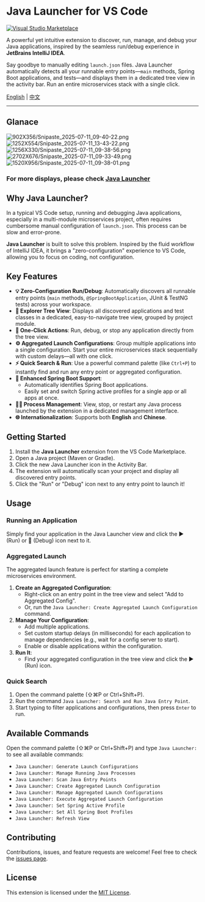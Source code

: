# Java Launcher for VS Code

[![Visual Studio Marketplace](https://img.shields.io/visual-studio-marketplace/v/River.java-launcher?style=flat-square&label=Marketplace)](https://marketplace.visualstudio.com/items?itemName=River.java-launcher)

A powerful yet intuitive extension to discover, run, manage, and debug your Java applications, inspired by the seamless run/debug experience in **JetBrains IntelliJ IDEA**.

Say goodbye to manually editing `launch.json` files. Java Launcher automatically detects all your runnable entry points—`main` methods, Spring Boot applications, and tests—and displays them in a dedicated tree view in the activity bar. Run an entire microservices stack with a single click.

[English](./README.md) | [中文](./README.zh-cn.md)

---

## Glanace

  ![902X356/Snipaste_2025-07-11_09-40-22.png](https://tc.z.wiki/autoupload/f/orCzaWOvKzgYH1bdiGU7RymIkHMchKbLor7dh3rvZ9Gyl5f0KlZfm6UsKj-HyTuv/20250711/8Pxw/902X356/Snipaste_2025-07-11_09-40-22.png)
  ![1252X554/Snipaste_2025-07-11_13-43-22.png](https://tc.z.wiki/autoupload/f/orCzaWOvKzgYH1bdiGU7RymIkHMchKbLor7dh3rvZ9Gyl5f0KlZfm6UsKj-HyTuv/20250711/2vPm/1252X554/Snipaste_2025-07-11_13-43-22.png)
  ![1256X330/Snipaste_2025-07-11_09-38-56.png](https://tc.z.wiki/autoupload/f/orCzaWOvKzgYH1bdiGU7RymIkHMchKbLor7dh3rvZ9Gyl5f0KlZfm6UsKj-HyTuv/20250711/Qcpq/1256X330/Snipaste_2025-07-11_09-38-56.png)
  ![2702X676/Snipaste_2025-07-11_09-33-49.png](https://tc.z.wiki/autoupload/f/orCzaWOvKzgYH1bdiGU7RymIkHMchKbLor7dh3rvZ9Gyl5f0KlZfm6UsKj-HyTuv/20250711/iHVJ/2702X676/Snipaste_2025-07-11_09-33-49.png)
  ![1520X956/Snipaste_2025-07-11_09-38-01.png](https://tc.z.wiki/autoupload/f/orCzaWOvKzgYH1bdiGU7RymIkHMchKbLor7dh3rvZ9Gyl5f0KlZfm6UsKj-HyTuv/20250711/HsJc/1520X956/Snipaste_2025-07-11_09-38-01.png)


### For more displays, please check [Java Launcher](https://rivermao.com/program/java-launcher/)

## Why Java Launcher?

In a typical VS Code setup, running and debugging Java applications, especially in a multi-module microservices project, often requires cumbersome manual configuration of `launch.json`. This process can be slow and error-prone.

**Java Launcher** is built to solve this problem. Inspired by the fluid workflow of IntelliJ IDEA, it brings a "zero-configuration" experience to VS Code, allowing you to focus on coding, not configuration.

## Key Features

- **💡 Zero-Configuration Run/Debug**: Automatically discovers all runnable entry points (`main` methods, `@SpringBootApplication`, JUnit & TestNG tests) across your workspace.
- **🌳 Explorer Tree View**: Displays all discovered applications and test classes in a dedicated, easy-to-navigate tree view, grouped by project module.
- **🚀 One-Click Actions**: Run, debug, or stop any application directly from the tree view.
- **⚙️ Aggregated Launch Configurations**: Group multiple applications into a single configuration. Start your entire microservices stack sequentially with custom delays—all with one click.
- **⚡ Quick Search & Run**: Use a powerful command palette (like `Ctrl+P`) to instantly find and run any entry point or aggregated configuration.
- **🍃 Enhanced Spring Boot Support**:
  - Automatically identifies Spring Boot applications.
  - Easily set and switch Spring active profiles for a single app or all apps at once.
- **🏃‍♂️ Process Management**: View, stop, or restart any Java process launched by the extension in a dedicated management interface.
- **🌐 Internationalization**: Supports both **English** and **Chinese**.

## Getting Started

1.  Install the **Java Launcher** extension from the VS Code Marketplace.
2.  Open a Java project (Maven or Gradle).
3.  Click the new Java Launcher icon in the Activity Bar.
4.  The extension will automatically scan your project and display all discovered entry points.
5.  Click the "Run" or "Debug" icon next to any entry point to launch it!

## Usage

### Running an Application
Simply find your application in the Java Launcher view and click the ▶️ (Run) or 🐞 (Debug) icon next to it.

### Aggregated Launch
The aggregated launch feature is perfect for starting a complete microservices environment.

1.  **Create an Aggregated Configuration**:
    - Right-click on an entry point in the tree view and select "Add to Aggregated Config".
    - Or, run the `Java Launcher: Create Aggregated Launch Configuration` command.
2.  **Manage Your Configuration**:
    - Add multiple applications.
    - Set custom startup delays (in milliseconds) for each application to manage dependencies (e.g., wait for a config server to start).
    - Enable or disable applications within the configuration.
3.  **Run It**:
    - Find your aggregated configuration in the tree view and click the ▶️ (Run) icon.

### Quick Search
1.  Open the command palette (⇧⌘P or Ctrl+Shift+P).
2.  Run the command `Java Launcher: Search and Run Java Entry Point`.
3.  Start typing to filter applications and configurations, then press `Enter` to run.

## Available Commands

Open the command palette (⇧⌘P or Ctrl+Shift+P) and type `Java Launcher:` to see all available commands:

- `Java Launcher: Generate Launch Configurations`
- `Java Launcher: Manage Running Java Processes`
- `Java Launcher: Scan Java Entry Points`
- `Java Launcher: Create Aggregated Launch Configuration`
- `Java Launcher: Manage Aggregated Launch Configurations`
- `Java Launcher: Execute Aggregated Launch Configuration`
- `Java Launcher: Set Spring Active Profile`
- `Java Launcher: Set All Spring Boot Profiles`
- `Java Launcher: Refresh View`

## Contributing

Contributions, issues, and feature requests are welcome! Feel free to check the [issues page](https://github.com/vaspike/Java-Launcher/issues).

## License

This extension is licensed under the [MIT License](./LICENSE). 
